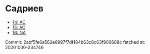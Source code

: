 # Садриев
- [14: AC](14.md)
- [15: AC](15.md)
- [16: NA](16.md)

Commit: 2abf5fe6a562e8997f7df184b63c8c63f906688c
 fetched at: 20201006-234746
